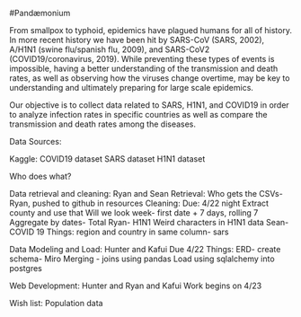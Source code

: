 #Pandæmonium

From smallpox to typhoid, epidemics have plagued humans for all of history. In more recent history we have been hit by SARS-CoV (SARS, 2002), A/H1N1 (swine flu/spanish flu, 2009), and SARS-CoV2 (COVID19/coronavirus, 2019). While preventing these types of events is impossible, having a better understanding of the transmission and death rates, as well as observing how the viruses change overtime, may be key to understanding and ultimately preparing for large scale epidemics. 

Our objective is to collect data related to SARS, H1N1, and COVID19 in order to analyze infection rates in specific countries as well as compare the transmission and death rates among the diseases. 

Data Sources:

Kaggle: 
COVID19 dataset
SARS dataset
H1N1 dataset

Who does what?

Data retrieval and cleaning: Ryan and Sean 
    Retrieval: 
Who gets the CSVs- Ryan, pushed to github in resources
    Cleaning:
Due: 4/22 night
    Extract county and use that
            Will we look week- first date + 7 days, rolling 7 
            Aggregate by dates- Total 
Ryan- H1N1
    Weird characters in H1N1 data
    Sean- COVID 19
            Things: region and country in same column- sars
                
            

Data Modeling and Load: Hunter and Kafui
        Due 4/22
        Things: ERD- create schema- Miro
            Merging - joins using pandas
            Load using sqlalchemy into postgres
            
            
Web Development: Hunter and Ryan and Kafui
    Work begins on 4/23 
        
Wish list:
    Population data
    




